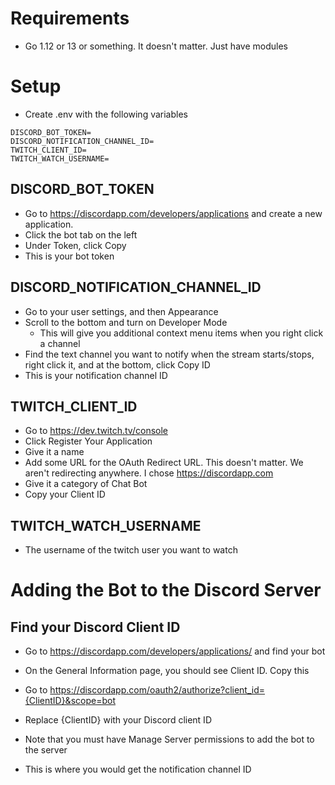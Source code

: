 # Requirements
- Go 1.12 or 13 or something. It doesn't matter. Just have modules

# Setup

- Create .env with the following variables
```
DISCORD_BOT_TOKEN=
DISCORD_NOTIFICATION_CHANNEL_ID=
TWITCH_CLIENT_ID=
TWITCH_WATCH_USERNAME=
```

## DISCORD_BOT_TOKEN
- Go to https://discordapp.com/developers/applications and create a new application.
- Click the bot tab on the left
- Under Token, click Copy
- This is your bot token

## DISCORD_NOTIFICATION_CHANNEL_ID
- Go to your user settings, and then Appearance
- Scroll to the bottom and turn on Developer Mode
    - This will give you additional context menu items when you right click a channel
- Find the text channel you want to notify when the stream starts/stops, right click it, and at the bottom, click Copy ID
- This is your notification channel ID

## TWITCH_CLIENT_ID
- Go to https://dev.twitch.tv/console
- Click Register Your Application
- Give it a name
- Add some URL for the OAuth Redirect URL. This doesn't matter. We aren't redirecting anywhere. I chose https://discordapp.com
- Give it a category of Chat Bot
- Copy your Client ID

## TWITCH_WATCH_USERNAME
- The username of the twitch user you want to watch

# Adding the Bot to the Discord Server

## Find your Discord Client ID
- Go to https://discordapp.com/developers/applications/ and find your bot
- On the General Information page, you should see Client ID. Copy this
- Go to https://discordapp.com/oauth2/authorize?client_id={ClientID}&scope=bot
- Replace {ClientID} with your Discord client ID
- Note that you must have Manage Server permissions to add the bot to the server

- This is where you would get the notification channel ID